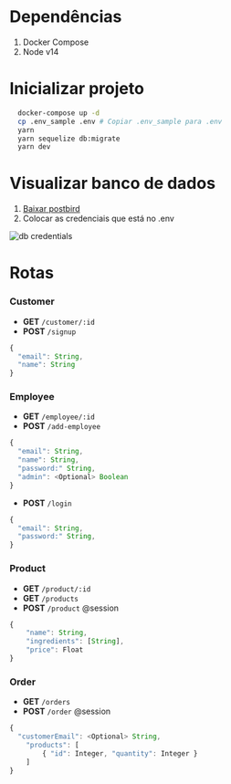 # Dependências
1. Docker Compose
2. Node v14

# Inicializar projeto
```sh
  docker-compose up -d
  cp .env_sample .env # Copiar .env_sample para .env
  yarn
  yarn sequelize db:migrate
  yarn dev
```

# Visualizar banco de dados
1. [Baixar postbird](https://www.electronjs.org/apps/postbird)
2. Colocar as credenciais que está no .env

![db credentials](https://cdn.discordapp.com/attachments/765635174012551208/959619257459683359/unknown.png)

# Rotas

### Customer
- **GET** `/customer/:id` 
- **POST** `/signup` 
```js
{
  "email": String,
  "name": String
}
```

### Employee
- **GET** `/employee/:id` 
- **POST** `/add-employee` 
```js
{
  "email": String,
  "name": String,
  "password:" String,
  "admin": <Optional> Boolean
}
```
- **POST** `/login`
```js
{
  "email": String,
  "password:" String,
}
```

### Product
- **GET** `/product/:id` 
- **GET** `/products` 
- **POST** `/product` @session
```js
{
	"name": String,
	"ingredients": [String],
	"price": Float
}
```

### Order
- **GET** `/orders`
- **POST** `/order` @session
```js
{
  "customerEmail": <Optional> String,
	"products": [
		{ "id": Integer, "quantity": Integer }
	]
}
```

